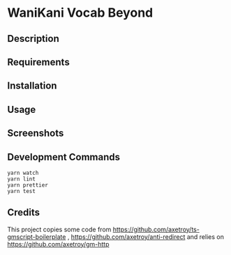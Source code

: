 # WaniKani Vocab Beyond

## Description

## Requirements

## Installation

## Usage

## Screenshots

## Development Commands

```
yarn watch
yarn lint
yarn prettier
yarn test
```

## Credits

This project copies some code from https://github.com/axetroy/ts-gmscript-boilerplate , https://github.com/axetroy/anti-redirect and relies on https://github.com/axetroy/gm-http

